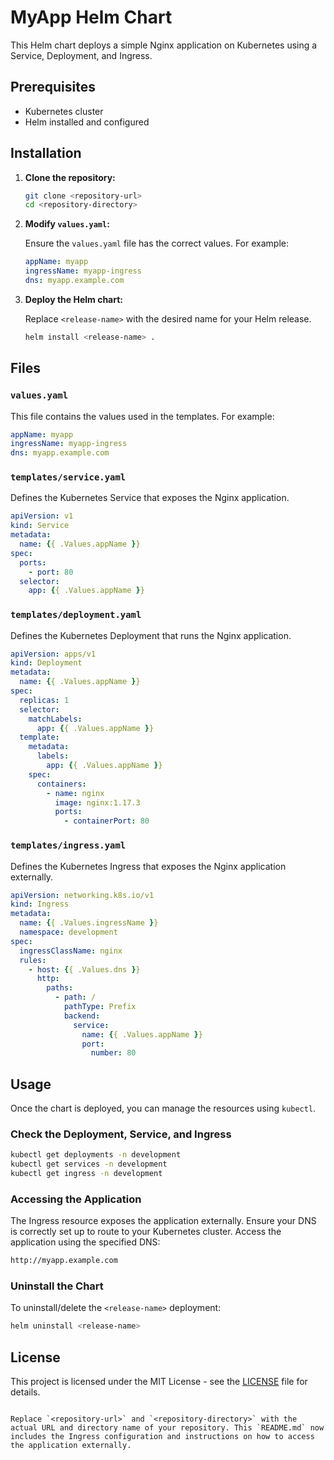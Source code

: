 
# MyApp Helm Chart

This Helm chart deploys a simple Nginx application on Kubernetes using a Service, Deployment, and Ingress.

## Prerequisites

- Kubernetes cluster
- Helm installed and configured

## Installation

1. **Clone the repository:**

   ```sh
   git clone <repository-url>
   cd <repository-directory>
   ```

2. **Modify `values.yaml`:**

   Ensure the `values.yaml` file has the correct values. For example:

   ```yaml
   appName: myapp
   ingressName: myapp-ingress
   dns: myapp.example.com
   ```

3. **Deploy the Helm chart:**

   Replace `<release-name>` with the desired name for your Helm release.

   ```sh
   helm install <release-name> .
   ```

## Files

### `values.yaml`

This file contains the values used in the templates. For example:

```yaml
appName: myapp
ingressName: myapp-ingress
dns: myapp.example.com
```

### `templates/service.yaml`

Defines the Kubernetes Service that exposes the Nginx application.

```yaml
apiVersion: v1
kind: Service
metadata:
  name: {{ .Values.appName }}
spec:
  ports:
    - port: 80
  selector:
    app: {{ .Values.appName }}
```

### `templates/deployment.yaml`

Defines the Kubernetes Deployment that runs the Nginx application.

```yaml
apiVersion: apps/v1
kind: Deployment
metadata:
  name: {{ .Values.appName }}
spec:
  replicas: 1
  selector:
    matchLabels:
      app: {{ .Values.appName }}
  template:
    metadata:
      labels:
        app: {{ .Values.appName }}
    spec:
      containers:
        - name: nginx
          image: nginx:1.17.3
          ports:
            - containerPort: 80
```

### `templates/ingress.yaml`

Defines the Kubernetes Ingress that exposes the Nginx application externally.

```yaml
apiVersion: networking.k8s.io/v1
kind: Ingress
metadata:
  name: {{ .Values.ingressName }}
  namespace: development
spec:
  ingressClassName: nginx
  rules:
    - host: {{ .Values.dns }}
      http:
        paths:
          - path: /
            pathType: Prefix
            backend:
              service:
                name: {{ .Values.appName }}
                port:
                  number: 80
```

## Usage

Once the chart is deployed, you can manage the resources using `kubectl`. 

### Check the Deployment, Service, and Ingress

```sh
kubectl get deployments -n development
kubectl get services -n development
kubectl get ingress -n development
```

### Accessing the Application

The Ingress resource exposes the application externally. Ensure your DNS is correctly set up to route to your Kubernetes cluster. Access the application using the specified DNS:

```sh
http://myapp.example.com
```

### Uninstall the Chart

To uninstall/delete the `<release-name>` deployment:

```sh
helm uninstall <release-name>
```

## License

This project is licensed under the MIT License - see the [LICENSE](LICENSE) file for details.
```

Replace `<repository-url>` and `<repository-directory>` with the actual URL and directory name of your repository. This `README.md` now includes the Ingress configuration and instructions on how to access the application externally.
